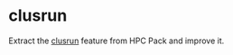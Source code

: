 # clusrun
Extract the [clusrun](https://docs.microsoft.com/en-us/powershell/high-performance-computing/clusrun?view=hpc16-ps) feature from HPC Pack and improve it.

